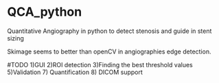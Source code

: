 # QCA_python
Quantitative Angiography in python to detect stenosis and guide in stent sizing

Skimage seems to better than openCV in angiographies edge detection.


#TODO
1)GUI
2)ROI detection
3)Finding the best threshold values
5)Validation
7) Quantification
8) DICOM support
